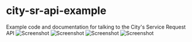 # city-sr-api-example
Example code and documentation for talking to the City's Service Request API
![Screenshot](Screenshot.png)
![Screenshot](Screenshot.png)
![Screenshot](Screenshot.png)
![Screenshot](Screenshot.png)